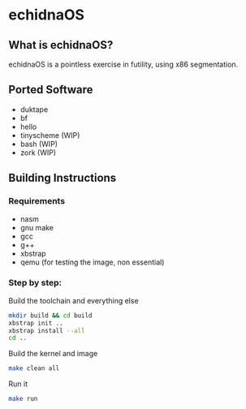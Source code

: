 # echidnaOS

## What is echidnaOS?

echidnaOS is a pointless exercise in futility, using x86 segmentation.

## Ported Software
- duktape
- bf
- hello
- tinyscheme (WIP)
- bash (WIP)
- zork (WIP)

## Building Instructions

### Requirements

* nasm
* gnu make
* gcc
* g++
* xbstrap
* qemu (for testing the image, non essential)

### Step by step:

Build the toolchain and everything else
```bash
mkdir build && cd build
xbstrap init ..
xbstrap install --all
cd ..
```

Build the kernel and image
```bash
make clean all
```

Run it
```bash
make run
```
